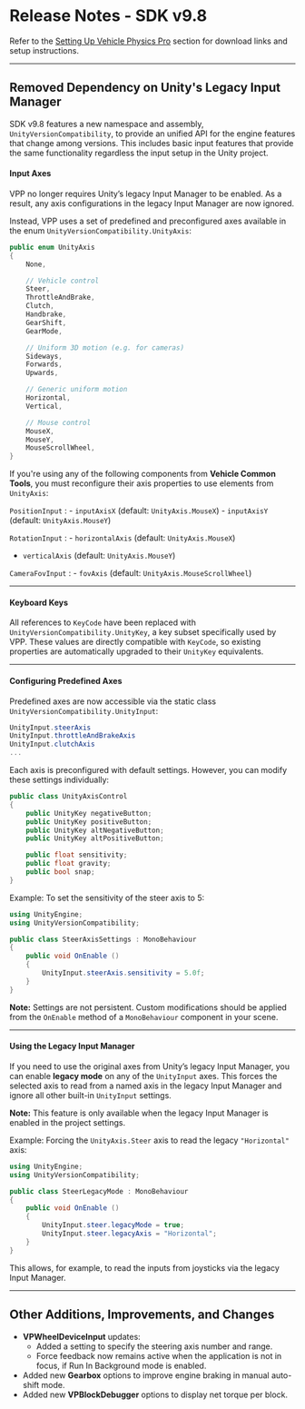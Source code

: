 # Release Notes - SDK v9.8

Refer to the [Setting Up Vehicle Physics Pro](/user-guide/setting-up-vpp) section for download links and setup instructions.

---

## Removed Dependency on Unity's Legacy Input Manager

SDK v9.8 features a new namespace and assembly, `UnityVersionCompatibility`, to provide an unified API for
the engine features that change among versions. This includes basic input features that provide the same
functionality regardless the input setup in the Unity project.

#### Input Axes

VPP no longer requires Unity’s legacy Input Manager to be enabled. As a result, any axis configurations in the legacy Input Manager are now ignored.

Instead, VPP uses a set of predefined and preconfigured axes available in the enum `UnityVersionCompatibility.UnityAxis`:

```csharp
public enum UnityAxis
{
    None,

    // Vehicle control
    Steer,
    ThrottleAndBrake,
    Clutch,
    Handbrake,
    GearShift,
    GearMode,

    // Uniform 3D motion (e.g. for cameras)
    Sideways,
    Forwards,
    Upwards,

    // Generic uniform motion
    Horizontal,
    Vertical,

    // Mouse control
    MouseX,
    MouseY,
    MouseScrollWheel,
}
```

If you're using any of the following components from **Vehicle Common Tools**, you must reconfigure their axis properties to use elements from `UnityAxis`:

`PositionInput`
: - `inputAxisX` (default: `UnityAxis.MouseX`)
 	- `inputAxisY` (default: `UnityAxis.MouseY`)

`RotationInput`
: - `horizontalAxis` (default: `UnityAxis.MouseX`)
  - `verticalAxis` (default: `UnityAxis.MouseY`)

`CameraFovInput`
: - `fovAxis` (default: `UnityAxis.MouseScrollWheel`)

---

#### Keyboard Keys

All references to `KeyCode` have been replaced with `UnityVersionCompatibility.UnityKey`, a key subset
specifically used by VPP. These values are directly compatible with `KeyCode`, so existing properties are
automatically upgraded to their `UnityKey` equivalents.

---

#### Configuring Predefined Axes

Predefined axes are now accessible via the static class `UnityVersionCompatibility.UnityInput`:

```csharp
UnityInput.steerAxis
UnityInput.throttleAndBrakeAxis
UnityInput.clutchAxis
...
```

Each axis is preconfigured with default settings. However, you can modify these settings individually:

```csharp
public class UnityAxisControl
{
    public UnityKey negativeButton;
    public UnityKey positiveButton;
    public UnityKey altNegativeButton;
    public UnityKey altPositiveButton;

    public float sensitivity;
    public float gravity;
    public bool snap;
}
```

Example: To set the sensitivity of the steer axis to 5:

```csharp
using UnityEngine;
using UnityVersionCompatibility;

public class SteerAxisSettings : MonoBehaviour
{
    public void OnEnable ()
    {
        UnityInput.steerAxis.sensitivity = 5.0f;
    }
}
```

**Note:** Settings are not persistent. Custom modifications should be applied from the `OnEnable` method
of a `MonoBehaviour` component in your scene.

---

#### Using the Legacy Input Manager

If you need to use the original axes from Unity’s legacy Input Manager, you can enable **legacy mode** on
any of the `UnityInput` axes. This forces the selected axis to read from a named axis in the legacy Input
Manager and ignore all other built-in `UnityInput` settings.

**Note:** This feature is only available when the legacy Input Manager is enabled in the project settings.

Example: Forcing the `UnityAxis.Steer` axis to read the legacy `"Horizontal"` axis:

```csharp
using UnityEngine;
using UnityVersionCompatibility;

public class SteerLegacyMode : MonoBehaviour
{
    public void OnEnable ()
    {
        UnityInput.steer.legacyMode = true;
        UnityInput.steer.legacyAxis = "Horizontal";
    }
}
```

This allows, for example, to read the inputs from joysticks via the legacy Input Manager.

---

## Other Additions, Improvements, and Changes

- **VPWheelDeviceInput** updates:
    - Added a setting to specify the steering axis number and range.
    - Force feedback now remains active when the application is not in focus, if Run In Background mode is enabled.
- Added new **Gearbox** options to improve engine braking in manual auto-shift mode.
- Added new **VPBlockDebugger** options to display net torque per block.